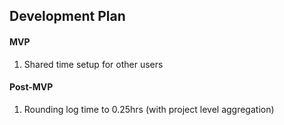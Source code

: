 ## Development Plan

#### MVP

1. Shared time setup for other users


#### Post-MVP

1. Rounding log time to 0.25hrs (with project level aggregation)
